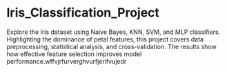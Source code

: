 # Iris_Classification_Project
Explore the Iris dataset using Naive Bayes, KNN, SVM, and MLP classifiers. Highlighting the dominance of petal features, this project covers data preprocessing, statistical analysis, and cross-validation. The results show how effective feature selection improves model performance.wffvjrfurverghvurfjerifvujedr

